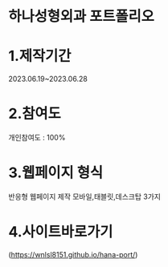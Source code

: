 # 하나성형외과 포트폴리오

# 1.제작기간 <br>
2023.06.19~2023.06.28

# 2.참여도 <br>
개인참여도 : 100%

# 3.웹페이지 형식 <br>
반응형 웹페이지 제작
모바일,태블릿,데스크탑 3가지

# 4.사이트바로가기 <br>
(https://wnlsl8151.github.io/hana-port/)
